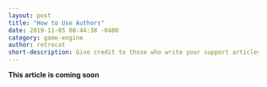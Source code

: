 ```yaml
---
layout: post
title: "How to Use Authors"
date: 2019-11-05 08:44:38 -0400
category: game-engine
author: retrocat
short-description: Give credit to those who write your support articles
---
```


**This article is coming soon**


